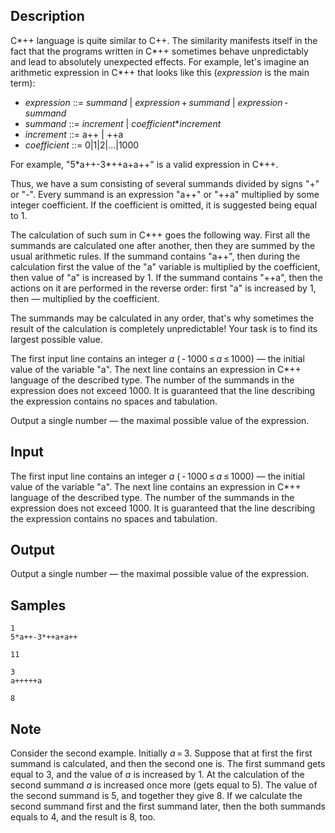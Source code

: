 ## Description

<div><p>C*++ language is quite similar to C++. The similarity manifests itself in the fact that the programs written in C*++ sometimes behave unpredictably and lead to absolutely unexpected effects. For example, let's imagine an arithmetic expression in C*++ that looks like this (<span class="tex-span"><i>expression</i></span> is the main term):</p><ul> <li> <span class="tex-span"><i>expression</i></span> ::= <span class="tex-span"><i>summand</i></span> | <span class="tex-span"><i>expression</i> + <i>summand</i></span> | <span class="tex-span"><i>expression</i> - <i>summand</i></span> </li><li> <span class="tex-span"><i>summand</i></span> ::= <span class="tex-span"><i>increment</i></span> | <span class="tex-span"><i>coefficient</i></span>*<span class="tex-span"><i>increment</i></span> </li><li> <span class="tex-span"><i>increment</i></span> ::= a++ | ++a </li><li> <span class="tex-span"><i>coefficient</i></span> ::= 0|1|2|...|1000 </li></ul><p>For example, "<span class="tex-font-style-tt">5*a++-3*++a+a++</span>" is a valid expression in C*++.</p><p>Thus, we have a sum consisting of several summands divided by signs "<span class="tex-font-style-tt">+</span>" or "<span class="tex-font-style-tt">-</span>". Every summand is an expression "<span class="tex-font-style-tt">a++</span>" or "<span class="tex-font-style-tt">++a</span>" multiplied by some integer coefficient. If the coefficient is omitted, it is suggested being equal to <span class="tex-span">1</span>.</p><p>The calculation of such sum in C*++ goes the following way. First all the summands are calculated one after another, then they are summed by the usual arithmetic rules. If the summand contains "<span class="tex-font-style-tt">a++</span>", then during the calculation first the value of the "<span class="tex-font-style-tt">a</span>" variable is multiplied by the coefficient, then value of "<span class="tex-font-style-tt">a</span>" is increased by <span class="tex-span">1</span>. If the summand contains "<span class="tex-font-style-tt">++a</span>", then the actions on it are performed in the reverse order: first "<span class="tex-font-style-tt">a</span>" is increased by <span class="tex-span">1</span>, then — multiplied by the coefficient.</p><p>The summands may be calculated in any order, that's why sometimes the result of the calculation is completely unpredictable! Your task is to find its largest possible value.</p></div><div class="input-specification"><p>The first input line contains an integer <span class="tex-span"><i>a</i></span> (<span class="tex-span"> - 1000 ≤ <i>a</i> ≤ 1000</span>) — the initial value of the variable "<span class="tex-font-style-tt">a</span>". The next line contains an expression in C*++ language of the described type. The number of the summands in the expression does not exceed <span class="tex-span">1000</span>. It is guaranteed that the line describing the expression contains no spaces and tabulation. </p></div><div class="output-specification"><p>Output a single number — the maximal possible value of the expression.</p></div>


## Input

<p>The first input line contains an integer <span class="tex-span"><i>a</i></span> (<span class="tex-span"> - 1000 ≤ <i>a</i> ≤ 1000</span>) — the initial value of the variable "<span class="tex-font-style-tt">a</span>". The next line contains an expression in C*++ language of the described type. The number of the summands in the expression does not exceed <span class="tex-span">1000</span>. It is guaranteed that the line describing the expression contains no spaces and tabulation. </p>


## Output

<p>Output a single number — the maximal possible value of the expression.</p>


## Samples

```input1
1
5*a++-3*++a+a++

```

```output1
11

```






```input2
3
a+++++a

```

```output2
8

```




## Note

<p>Consider the second example. Initially <span class="tex-span"><i>a</i> = 3</span>. Suppose that at first the first summand is calculated, and then the second one is. The first summand gets equal to <span class="tex-span">3</span>, and the value of <span class="tex-span"><i>a</i></span> is increased by <span class="tex-span">1</span>. At the calculation of the second summand <span class="tex-span"><i>a</i></span> is increased once more (gets equal to <span class="tex-span">5</span>). The value of the second summand is <span class="tex-span">5</span>, and together they give <span class="tex-span">8</span>. If we calculate the second summand first and the first summand later, then the both summands equals to <span class="tex-span">4</span>, and the result is <span class="tex-span">8</span>, too.</p>

